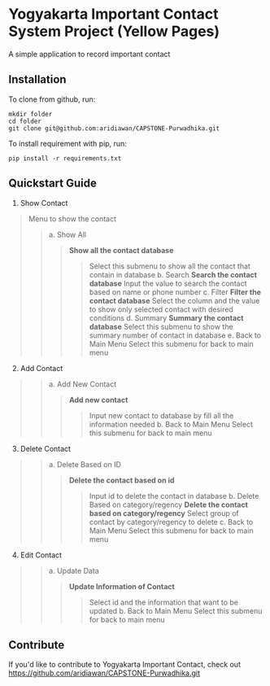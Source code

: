 # Yogyakarta Important Contact System Project (Yellow Pages)

A simple application to record important contact

## Installation

To clone from github, run:

```
mkdir folder
cd folder
git clone git@github.com:aridiawan/CAPSTONE-Purwadhika.git
```

To install requirement with pip, run:

```
pip install -r requirements.txt
```

## Quickstart Guide

1. Show Contact
> Menu to show the contact
>> a. Show All
>>> <b>Show all the contact database</b>
>>>> Select this submenu to show all the contact that contain in database
>> b. Search
>>> <b>Search the contact database</b>
>>>> Input the value to search the contact based on name or phone number
>> c. Filter
>>> <b>Filter the contact database</b>
>>>> Select the column and the value to show only selected contact with desired conditions
>> d. Summary
>>> <b>Summary the contact database</b>
>>>> Select this submenu to show the summary number of contact in database
>> e. Back to Main Menu
>>> Select this submenu for back to main menu

2. Add Contact
>> a. Add New Contact
>>> <b>Add new contact</b>
>>>> Input new contact to database by fill all the information needed
>> b. Back to Main Menu
>>>> Select this submenu for back to main menu

3. Delete Contact
>> a. Delete Based on ID
>>> <b>Delete the contact based on id</b>
>>>> Input id to delete the contact in database
>> b. Delete Based on category/regency
>>> <b>Delete the contact based on category/regency</b>
>>>> Select group of contact by category/regency to delete
>> c. Back to Main Menu
>>>> Select this submenu for back to main menu

4. Edit Contact
>> a. Update Data
>>> <b>Update Information of Contact</b>
>>>> Select id and the information that want to be updated
>> b. Back to Main Menu
>>>> Select this submenu for back to main menu

## Contribute

If you'd like to contribute to Yogyakarta Important Contact, check out https://github.com/aridiawan/CAPSTONE-Purwadhika.git